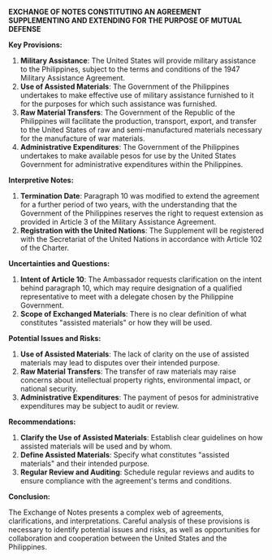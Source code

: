 **EXCHANGE OF NOTES CONSTITUTING AN AGREEMENT SUPPLEMENTING AND EXTENDING FOR THE PURPOSE OF MUTUAL DEFENSE**

**Key Provisions:**

1. **Military Assistance**: The United States will provide military assistance to the Philippines, subject to the terms and conditions of the 1947 Military Assistance Agreement.
2. **Use of Assisted Materials**: The Government of the Philippines undertakes to make effective use of military assistance furnished to it for the purposes for which such assistance was furnished.
3. **Raw Material Transfers**: The Government of the Republic of the Philippines will facilitate the production, transport, export, and transfer to the United States of raw and semi-manufactured materials necessary for the manufacture of war materials.
4. **Administrative Expenditures**: The Government of the Philippines undertakes to make available pesos for use by the United States Government for administrative expenditures within the Philippines.

**Interpretive Notes:**

1. **Termination Date**: Paragraph 10 was modified to extend the agreement for a further period of two years, with the understanding that the Government of the Philippines reserves the right to request extension as provided in Article 3 of the Military Assistance Agreement.
2. **Registration with the United Nations**: The Supplement will be registered with the Secretariat of the United Nations in accordance with Article 102 of the Charter.

**Uncertainties and Questions:**

1. **Intent of Article 10**: The Ambassador requests clarification on the intent behind paragraph 10, which may require designation of a qualified representative to meet with a delegate chosen by the Philippine Government.
2. **Scope of Exchanged Materials**: There is no clear definition of what constitutes "assisted materials" or how they will be used.

**Potential Issues and Risks:**

1. **Use of Assisted Materials**: The lack of clarity on the use of assisted materials may lead to disputes over their intended purpose.
2. **Raw Material Transfers**: The transfer of raw materials may raise concerns about intellectual property rights, environmental impact, or national security.
3. **Administrative Expenditures**: The payment of pesos for administrative expenditures may be subject to audit or review.

**Recommendations:**

1. **Clarify the Use of Assisted Materials**: Establish clear guidelines on how assisted materials will be used and by whom.
2. **Define Assisted Materials**: Specify what constitutes "assisted materials" and their intended purpose.
3. **Regular Review and Auditing**: Schedule regular reviews and audits to ensure compliance with the agreement's terms and conditions.

**Conclusion:**

The Exchange of Notes presents a complex web of agreements, clarifications, and interpretations. Careful analysis of these provisions is necessary to identify potential issues and risks, as well as opportunities for collaboration and cooperation between the United States and the Philippines.